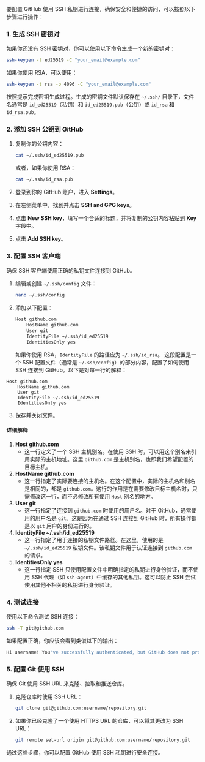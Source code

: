 要配置 GitHub 使用 SSH 私钥进行连接，确保安全和便捷的访问，可以按照以下步骤进行操作：

### 1. 生成 SSH 密钥对
如果你还没有 SSH 密钥对，你可以使用以下命令生成一个新的密钥对：

```sh
ssh-keygen -t ed25519 -C "your_email@example.com"
```

如果你使用 RSA，可以使用：

```sh
ssh-keygen -t rsa -b 4096 -C "your_email@example.com"
```

按照提示完成密钥生成过程。生成的密钥文件默认保存在 `~/.ssh/` 目录下，文件名通常是 `id_ed25519`（私钥）和 `id_ed25519.pub`（公钥）或 `id_rsa` 和 `id_rsa.pub`。

### 2. 添加 SSH 公钥到 GitHub
1. 复制你的公钥内容：

   ```sh
   cat ~/.ssh/id_ed25519.pub
   ```

   或者，如果你使用 RSA：

   ```sh
   cat ~/.ssh/id_rsa.pub
   ```

2. 登录到你的 GitHub 账户，进入 **Settings**。
3. 在左侧菜单中，找到并点击 **SSH and GPG keys**。
4. 点击 **New SSH key**，填写一个合适的标题，并将复制的公钥内容粘贴到 **Key** 字段中。
5. 点击 **Add SSH key**。

### 3. 配置 SSH 客户端
确保 SSH 客户端使用正确的私钥文件连接到 GitHub。

1. 编辑或创建 `~/.ssh/config` 文件：

   ```sh
   nano ~/.ssh/config
   ```

2. 添加以下配置：

   ```sh
   Host github.com
       HostName github.com
       User git
       IdentityFile ~/.ssh/id_ed25519
       IdentitiesOnly yes
   ```

   如果你使用 RSA，`IdentityFile` 的路径应为 `~/.ssh/id_rsa`。
这段配置是一个 SSH 配置文件（通常是 `~/.ssh/config`）的部分内容，配置了如何使用 SSH 连接到 GitHub。以下是对每一行的解释：

```plaintext
Host github.com
    HostName github.com
    User git
    IdentityFile ~/.ssh/id_ed25519
    IdentitiesOnly yes
```

3. 保存并关闭文件。

#### **详细解释**

 1. **Host github.com**
    - 这一行定义了一个 SSH 主机别名。在使用 SSH 时，可以用这个别名来引用实际的主机地址。这里 `github.com` 是主机别名，也即我们希望配置的目标主机。
5. **HostName github.com**
    - 这一行指定了实际要连接的主机名。在这个配置中，实际的主机名和别名是相同的，都是 `github.com`。这行的作用是在需要修改目标主机名时，只需修改这一行，而不必修改所有使用 `Host` 别名的地方。
6. **User git**
    - 这一行指定了连接到 `github.com` 时使用的用户名。对于 GitHub，通常使用的用户名是 `git`。这是因为在通过 SSH 连接到 GitHub 时，所有操作都是以 `git` 用户的身份进行的。
7. **IdentityFile ~/.ssh/id_ed25519**
    - 这一行指定了用于连接的私钥文件路径。在这里，使用的是 `~/.ssh/id_ed25519` 私钥文件。该私钥文件用于认证连接到 `github.com` 的请求。
8. **IdentitiesOnly yes**
    - 这一行指定 SSH 只使用配置文件中明确指定的私钥进行身份验证，而不使用 SSH 代理（如 `ssh-agent`）中缓存的其他私钥。这可以防止 SSH 尝试使用其他不相关的私钥进行身份验证。

### 4. 测试连接
使用以下命令测试 SSH 连接：

```sh
ssh -T git@github.com
```

如果配置正确，你应该会看到类似以下的输出：

```sh
Hi username! You've successfully authenticated, but GitHub does not provide shell access.
```

### 5. 配置 Git 使用 SSH
确保 Git 使用 SSH URL 来克隆、拉取和推送仓库。

1. 克隆仓库时使用 SSH URL：

   ```sh
   git clone git@github.com:username/repository.git
   ```

2. 如果你已经克隆了一个使用 HTTPS URL 的仓库，可以将其更改为 SSH URL：

   ```sh
   git remote set-url origin git@github.com:username/repository.git
   ```

通过这些步骤，你可以配置 GitHub 使用 SSH 私钥进行安全连接。